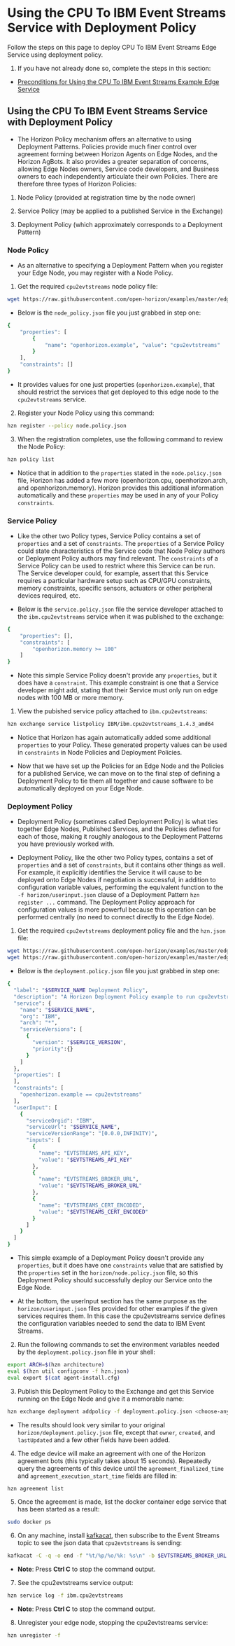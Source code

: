 # Using the CPU To IBM Event Streams Service with Deployment Policy

Follow the steps on this page to deploy CPU To IBM Event Streams Edge Service using deployment policy.

1. If you have not already done so, complete the steps in this section:

  - [Preconditions for Using the CPU To IBM Event Streams Example Edge Service](README.md#preconditions)

## <a id=using-cpu2evtstreams-policy></a> Using the CPU To IBM Event Streams Service with Deployment Policy

- The Horizon Policy mechanism offers an alternative to using Deployment Patterns. Policies provide much finer control over agreement forming between Horizon Agents on Edge Nodes, and the Horizon AgBots. It also provides a greater separation of concerns, allowing Edge Nodes owners, Service code developers, and Business owners to each independently articulate their own Policies. There are therefore three types of Horizon Policies:

1. Node Policy (provided at registration time by the node owner)

2. Service Policy (may be applied to a published Service in the Exchange)

3. Deployment Policy (which approximately corresponds to a Deployment Pattern)

### Node Policy 

- As an alternative to specifying a Deployment Pattern when you register your Edge Node, you may register with a Node Policy.

1. Get the required `cpu2evtstreams` node policy file:
```bash
wget https://raw.githubusercontent.com/open-horizon/examples/master/edge/evtstreams/cpu2evtstreams/horizon/node.policy.json
```

- Below is the `node_policy.json` file you just grabbed in step one:

```bash
{
    "properties": [
        {
            "name": "openhorizon.example", "value": "cpu2evtstreams"
        }
    ],
    "constraints": []
}
```

- It provides values for one just properties (`openhorizon.example`), that should restrict the services that get deployed to this edge node to the `cpu2evtstreams` service.

2. Register your Node Policy using this command:

```bash
hzn register --policy node.policy.json
```

3. When the registration completes, use the following command to review the Node Policy:

```bash
hzn policy list
```

- Notice that in addition to the `properties` stated in the `node.policy.json` file, Horizon has added a few more (openhorizon.cpu, openhorizon.arch, and openhorizon.memory). Horizon provides this additional information automatically and these `properties` may be used in any of your Policy `constraints`.

### Service Policy 

- Like the other two Policy types, Service Policy contains a set of `properties` and a set of `constraints`. The `properties` of a Service Policy could state characteristics of the Service code that Node Policy authors or Deployment Policy authors may find relevant. The `constraints` of a Service Policy can be used to restrict where this Service can be run. The Service developer could, for example, assert that this Service requires a particular hardware setup such as CPU/GPU constraints, memory constraints, specific sensors, actuators or other peripheral devices required, etc.

- Below is the `service.policy.json` file the service developer attached to the `ibm.cpu2evtstreams` service when it was published to the exchange:

```bash
{
    "properties": [],
    "constraints": [
        "openhorizon.memory >= 100"
    ]
}
```

- Note this simple Service Policy doesn't provide any `properties`, but it does have a `constraint`. This example constraint is one that a Service developer might add, stating that their Service must only run on edge nodes with 100 MB or more memory.

1. View the pubished service policy attached to `ibm.cpu2evtstreams`:
```bash
hzn exchange service listpolicy IBM/ibm.cpu2evtstreams_1.4.3_amd64
```
- Notice that Horizon has again automatically added some additional `properties` to your Policy. These generated property values can be used in `constraints` in Node Policies and Deployment Policies.

- Now that we have set up the Policies for an Edge Node and the Policies for a published Service, we can move on to the final step of defining a Deployment Policy to tie them all together and cause software to be automatically deployed on your Edge Node.

### Deployment Policy 

- Deployment Policy (sometimes called Deployment Policy) is what ties together Edge Nodes, Published Services, and the Policies defined for each of those, making it roughly analogous to the Deployment Patterns you have previously worked with.

- Deployment Policy, like the other two Policy types, contains a set of `properties` and a set of `constraints`, but it contains other things as well. For example, it explicitly identifies the Service it will cause to be deployed onto Edge Nodes if negotiation is successful, in addition to configuration variable values, performing the equivalent function to the `-f horizon/userinput.json` clause of a Deployment Pattern `hzn register ...` command. The Deployment Policy approach for configuration values is more powerful because this operation can be performed centrally (no need to connect directly to the Edge Node).

1. Get the required `cpu2evtstreams` deployment policy file and the `hzn.json` file:
```bash
wget https://raw.githubusercontent.com/open-horizon/examples/master/edge/evtstreams/cpu2evtstreams/horizon/deployment.policy.json
wget https://raw.githubusercontent.com/open-horizon/examples/master/edge/evtstreams/cpu2evtstreams/horizon/hzn.json
```

- Below is the `deployment.policy.json` file you just grabbed in step one:

```bash
{
  "label": "$SERVICE_NAME Deployment Policy",
  "description": "A Horizon Deployment Policy example to run cpu2evtstreams",
  "service": {
    "name": "$SERVICE_NAME",
    "org": "IBM",
    "arch": "*",
    "serviceVersions": [
      {
        "version": "$SERVICE_VERSION",
        "priority":{}
      }
    ]
  },
  "properties": [
  ],
  "constraints": [
    "openhorizon.example == cpu2evtstreams"
  ],
  "userInput": [
    {
      "serviceOrgid": "IBM",
      "serviceUrl": "$SERVICE_NAME",
      "serviceVersionRange": "[0.0.0,INFINITY)",
      "inputs": [
        {
          "name": "EVTSTREAMS_API_KEY",
          "value": "$EVTSTREAMS_API_KEY"
        },
        {
          "name": "EVTSTREAMS_BROKER_URL",
          "value": "$EVTSTREAMS_BROKER_URL"
        },
        {
          "name": "EVTSTREAMS_CERT_ENCODED",
          "value": "$EVTSTREAMS_CERT_ENCODED"
        }
      ]
    }
  ]
}
```
- This simple example of a Deployment Policy doesn't provide any `properties`, but it does have one `constraints` value that are satisfied by the `properties` set in the `horizon/node.policy.json` file, so this Deployment Policy should successfully deploy our Service onto the Edge Node.

- At the bottom, the userInput section has the same purpose as the `horizon/userinput.json` files provided for other examples if the given services requires them. In this case the cpu2evtstreams service defines the configuration variables needed to send the data to IBM Event Streams. 

2. Run the following commands to set the environment variables needed by the `deployment.policy.json` file in your shell:
```bash
export ARCH=$(hzn architecture)
eval $(hzn util configconv -f hzn.json)
eval export $(cat agent-install.cfg)
```

3. Publish this Deployment Policy to the Exchange and get this Service running on the Edge Node and give it a memorable name:

```bash
hzn exchange deployment addpolicy -f deployment.policy.json <choose-any-policy-name>
```

- The results should look very similar to your original `horizon/deployment.policy.json` file, except that `owner`, `created`, and `lastUpdated` and a few other fields have been added.


4. The edge device will make an agreement with one of the Horizon agreement bots (this typically takes about 15 seconds). Repeatedly query the agreements of this device until the `agreement_finalized_time` and `agreement_execution_start_time` fields are filled in:
```bash
hzn agreement list
```

5. Once the agreement is made, list the docker container edge service that has been started as a result:
```bash
sudo docker ps
```

6. On any machine, install [kafkacat](https://github.com/edenhill/kafkacat#install), then subscribe to the Event Streams topic to see the json data that `cpu2evtstreams` is sending:
  ```bash
  kafkacat -C -q -o end -f "%t/%p/%o/%k: %s\n" -b $EVTSTREAMS_BROKER_URL -X api.version.request=true -X security.protocol=sasl_ssl -X sasl.mechanisms=PLAIN -X sasl.username=token -X sasl.password=$EVTSTREAMS_API_KEY -X ssl.ca.location=$EVTSTREAMS_CERT_FILE -t cpu2evtstreams
  ```
 - **Note**: Press **Ctrl C** to stop the command output.
  
7. See the cpu2evtstreams service output:

```bash
hzn service log -f ibm.cpu2evtstreams
```
 - **Note**: Press **Ctrl C** to stop the command output.

8. Unregister your edge node, stopping the cpu2evtstreams service:
```bash
hzn unregister -f
```
